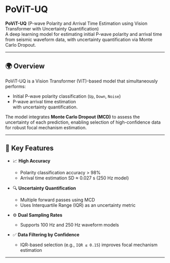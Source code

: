 # PoViT-UQ

**PoViT-UQ** (P-wave Polarity and Arrival Time Estimation using Vision Transformer with Uncertainty Quantification)  
A deep learning model for estimating initial P-wave polarity and arrival time from seismic waveform data, with uncertainty quantification via Monte Carlo Dropout.

---

## 🌍 Overview

PoViT-UQ is a Vision Transformer (ViT)-based model that simultaneously performs:
- Initial P-wave polarity classification (`Up`, `Down`, `Noise`)
- P-wave arrival time estimation  
with uncertainty quantification.

The model integrates **Monte Carlo Dropout (MCD)** to assess the uncertainty of each prediction, enabling selection of high-confidence data for robust focal mechanism estimation.

---

## 🧠 Key Features

- 📈 **High Accuracy**  
  - Polarity classification accuracy > 98%  
  - Arrival time estimation SD ≈ 0.027 s (250 Hz model)

- 🔍 **Uncertainty Quantification**  
  - Multiple forward passes using MCD  
  - Uses Interquartile Range (IQR) as an uncertainty metric

- ⚙️ **Dual Sampling Rates**  
  - Supports 100 Hz and 250 Hz waveform models

- ✅ **Data Filtering by Confidence**  
  - IQR-based selection (e.g., `IQR ≤ 0.15`) improves focal mechanism estimation

---

